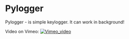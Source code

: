 # Pylogger
Pylogger - is simple keylogger. It can work in background!

Video on Vimeo:
[![Vimeo_video](https://i.vimeocdn.com/video/769998293.webp)](https://vimeo.com/326076491)

